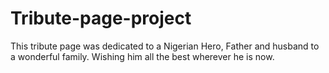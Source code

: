 # Tribute-page-project
This tribute page was dedicated to a Nigerian Hero, Father and husband to a wonderful family.
Wishing him all the best wherever he is now.
